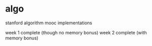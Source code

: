 # algo
stanford algorithm mooc implementations

week 1 complete (though no memory bonus)
week 2 complete (with memory bonus)
